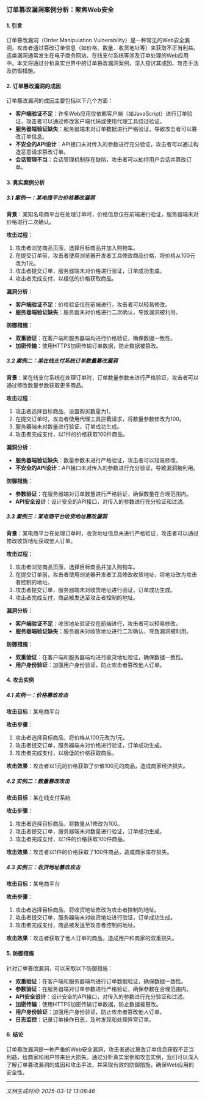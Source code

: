 ### 订单篡改漏洞案例分析：聚焦Web安全

#### 1. 引言

订单篡改漏洞（Order Manipulation Vulnerability）是一种常见的Web安全漏洞，攻击者通过篡改订单信息（如价格、数量、收货地址等）来获取不正当利益。这类漏洞通常发生在电子商务网站、在线支付系统等涉及订单处理的Web应用中。本文将通过分析真实世界中的订单篡改漏洞案例，深入探讨其成因、攻击手法及防御措施。

#### 2. 订单篡改漏洞的成因

订单篡改漏洞的成因主要包括以下几个方面：

- **客户端验证不足**：许多Web应用仅依赖客户端（如JavaScript）进行订单验证，攻击者可以通过修改客户端代码或使用代理工具绕过验证。
- **服务器端验证缺失**：服务器端未对订单数据进行严格验证，导致攻击者可以篡改订单信息。
- **不安全的API设计**：API接口未对传入的参数进行充分验证，攻击者可以通过构造恶意请求篡改订单。
- **会话管理不当**：会话管理机制存在缺陷，攻击者可以劫持用户会话并篡改订单。

#### 3. 真实案例分析

##### 3.1 案例一：某电商平台价格篡改漏洞

**背景**：某知名电商平台在处理订单时，价格信息仅在前端进行验证，服务器端未对价格进行二次确认。

**攻击过程**：
1. 攻击者浏览商品页面，选择目标商品并加入购物车。
2. 在提交订单前，攻击者使用浏览器开发者工具修改商品价格，将价格从100元改为1元。
3. 攻击者提交订单，服务器端未对价格进行验证，订单成功生成。
4. 攻击者完成支付，以极低的价格获取商品。

**漏洞分析**：
- **客户端验证不足**：价格验证仅在前端进行，攻击者可以轻易修改。
- **服务器端验证缺失**：服务器未对价格进行二次确认，导致漏洞被利用。

**防御措施**：
- **双重验证**：在客户端和服务器端均进行价格验证，确保数据一致性。
- **加密传输**：使用HTTPS加密传输订单数据，防止数据被篡改。

##### 3.2 案例二：某在线支付系统订单数量篡改漏洞

**背景**：某在线支付系统在处理订单时，订单数量参数未进行严格验证，攻击者可以通过修改数量参数获取更多商品。

**攻击过程**：
1. 攻击者选择目标商品，设置购买数量为1。
2. 在提交订单时，攻击者使用代理工具拦截请求，将数量参数修改为100。
3. 服务器端未对数量进行验证，订单成功生成。
4. 攻击者完成支付，以1件的价格获取100件商品。

**漏洞分析**：
- **服务器端验证缺失**：数量参数未进行严格验证，攻击者可以轻易修改。
- **不安全的API设计**：API接口未对传入的参数进行充分验证，导致漏洞被利用。

**防御措施**：
- **参数验证**：在服务器端对订单数量进行严格验证，确保数量在合理范围内。
- **API安全设计**：设计安全的API接口，对传入的参数进行充分验证和过滤。

##### 3.3 案例三：某电商平台收货地址篡改漏洞

**背景**：某电商平台在处理订单时，收货地址信息未进行严格验证，攻击者可以通过修改收货地址获取他人订单。

**攻击过程**：
1. 攻击者浏览商品页面，选择目标商品并加入购物车。
2. 在提交订单前，攻击者使用浏览器开发者工具修改收货地址，将地址改为攻击者控制的地址。
3. 攻击者提交订单，服务器端未对收货地址进行验证，订单成功生成。
4. 攻击者完成支付，商品被发送至攻击者控制的地址。

**漏洞分析**：
- **客户端验证不足**：收货地址验证仅在前端进行，攻击者可以轻易修改。
- **服务器端验证缺失**：服务器未对收货地址进行二次确认，导致漏洞被利用。

**防御措施**：
- **双重验证**：在客户端和服务器端均进行收货地址验证，确保数据一致性。
- **用户身份验证**：加强用户身份验证，防止攻击者篡改他人订单。

#### 4. 攻击实例

##### 4.1 实例一：价格篡改攻击

**攻击目标**：某电商平台

**攻击步骤**：
1. 攻击者选择目标商品，将价格从100元改为1元。
2. 攻击者提交订单，服务器端未对价格进行验证，订单成功生成。
3. 攻击者完成支付，以极低的价格获取商品。

**攻击效果**：攻击者以1元的价格获取了价值100元的商品，造成商家经济损失。

##### 4.2 实例二：数量篡改攻击

**攻击目标**：某在线支付系统

**攻击步骤**：
1. 攻击者选择目标商品，将数量从1修改为100。
2. 攻击者提交订单，服务器端未对数量进行验证，订单成功生成。
3. 攻击者完成支付，以1件的价格获取100件商品。

**攻击效果**：攻击者以1件的价格获取了100件商品，造成商家库存损失。

##### 4.3 实例三：收货地址篡改攻击

**攻击目标**：某电商平台

**攻击步骤**：
1. 攻击者选择目标商品，将收货地址修改为攻击者控制的地址。
2. 攻击者提交订单，服务器端未对收货地址进行验证，订单成功生成。
3. 攻击者完成支付，商品被发送至攻击者控制的地址。

**攻击效果**：攻击者获取了他人订单的商品，造成用户和商家的双重损失。

#### 5. 防御措施

针对订单篡改漏洞，可以采取以下防御措施：

- **双重验证**：在客户端和服务器端均进行订单数据验证，确保数据一致性。
- **参数验证**：在服务器端对订单参数进行严格验证，确保参数在合理范围内。
- **API安全设计**：设计安全的API接口，对传入的参数进行充分验证和过滤。
- **加密传输**：使用HTTPS加密传输订单数据，防止数据被篡改。
- **用户身份验证**：加强用户身份验证，防止攻击者篡改他人订单。
- **日志监控**：记录订单操作日志，及时发现和处理异常订单。

#### 6. 结论

订单篡改漏洞是一种严重的Web安全漏洞，攻击者通过篡改订单信息获取不正当利益，给商家和用户带来巨大损失。通过分析真实案例和攻击实例，我们可以深入了解订单篡改漏洞的成因和攻击手法，并采取有效的防御措施，确保Web应用的安全性。

---

*文档生成时间: 2025-03-12 13:08:46*



















